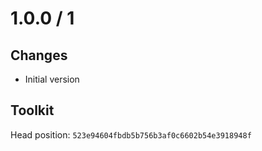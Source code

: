 # 1.0.0 / 1

## Changes

- Initial version

## Toolkit

Head position: `523e94604fbdb5b756b3af0c6602b54e3918948f`
